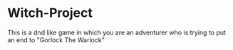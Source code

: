 # Witch-Project
This is a dnd like game in which you are an adventurer who is trying to put an end to "Gorlock The Warlock"
